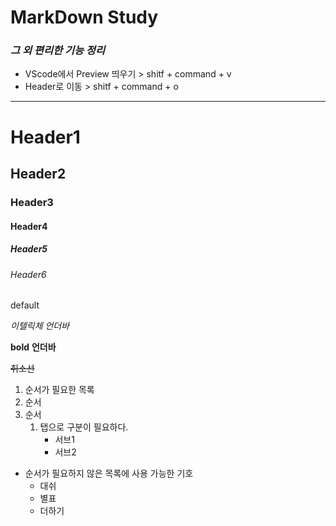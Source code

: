 # MarkDown Study

### *그 외 편리한 기능 정리*
- VScode에서 Preview 띄우기 > shitf + command + v
- Header로 이동 > shitf + command + o
<!-- underline is ___ -->
--- 
<!-- This is Header -->
# Header1
## Header2
### Header3
#### Header4
##### Header5
###### Header6

default

<!-- Emphasis -->
*이텔릭체* _언더바_

**bold** __언더바__

~~취소선~~

<!-- list -->
1. 순서가 필요한 목록
2. 순서
3. 순서
    1. 탭으로 구분이 필요하다.
        - 서브1
        - 서브2

- 순서가 필요하지 않은 목록에 사용 가능한 기호
    - 대쉬
    * 별표
    + 더하기



